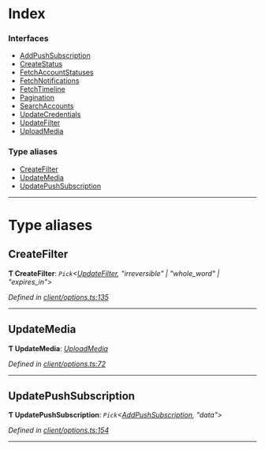 

# Index

### Interfaces

* [AddPushSubscription](../interfaces/_client_options_.addpushsubscription.md)
* [CreateStatus](../interfaces/_client_options_.createstatus.md)
* [FetchAccountStatuses](../interfaces/_client_options_.fetchaccountstatuses.md)
* [FetchNotifications](../interfaces/_client_options_.fetchnotifications.md)
* [FetchTimeline](../interfaces/_client_options_.fetchtimeline.md)
* [Pagination](../interfaces/_client_options_.pagination.md)
* [SearchAccounts](../interfaces/_client_options_.searchaccounts.md)
* [UpdateCredentials](../interfaces/_client_options_.updatecredentials.md)
* [UpdateFilter](../interfaces/_client_options_.updatefilter.md)
* [UploadMedia](../interfaces/_client_options_.uploadmedia.md)

### Type aliases

* [CreateFilter](_client_options_.md#createfilter)
* [UpdateMedia](_client_options_.md#updatemedia)
* [UpdatePushSubscription](_client_options_.md#updatepushsubscription)

---

# Type aliases

<a id="createfilter"></a>

##  CreateFilter

**Ƭ CreateFilter**: *`Pick`<[UpdateFilter](../interfaces/_client_options_.updatefilter.md),  "irreversible" &#124; "whole_word" &#124; "expires_in">*

*Defined in [client/options.ts:135](https://github.com/aendrew/core/blob/9182182/src/client/options.ts#L135)*

___
<a id="updatemedia"></a>

##  UpdateMedia

**Ƭ UpdateMedia**: *[UploadMedia](../interfaces/_client_options_.uploadmedia.md)*

*Defined in [client/options.ts:72](https://github.com/aendrew/core/blob/9182182/src/client/options.ts#L72)*

___
<a id="updatepushsubscription"></a>

##  UpdatePushSubscription

**Ƭ UpdatePushSubscription**: *`Pick`<[AddPushSubscription](../interfaces/_client_options_.addpushsubscription.md), "data">*

*Defined in [client/options.ts:154](https://github.com/aendrew/core/blob/9182182/src/client/options.ts#L154)*

___

